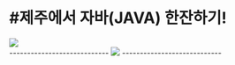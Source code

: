 <div>
  <h1>#제주에서 자바(JAVA) 한잔하기!</h1> 
  <img src="https://user-images.githubusercontent.com/52457180/61193310-934ce800-a6f5-11e9-836e-63c8cd123b7f.png"></img>
</div>
---------------------------- 
<img src="https://user-images.githubusercontent.com/52457180/61193203-d8bce580-a6f4-11e9-8885-99cd29779346.png"></img>
----------------------------
